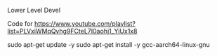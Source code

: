 Lower Level Devel

Code for https://www.youtube.com/playlist?list=PLVxiWMqQvhg9FCteL7I0aohj1_YiUx1x8

sudo apt-get update -y
sudo apt-get install -y gcc-aarch64-linux-gnu